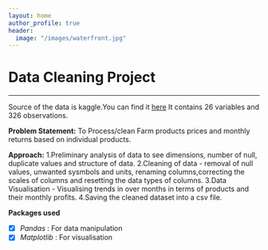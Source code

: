```yaml
---
layout: home
author_profile: true
header:
  image: "/images/waterfront.jpg"
---
```

# Data Cleaning Project
----

Source of the data is kaggle.You can find it [here](https://www.kaggle.com/kianwee/agricultural-raw-material-prices-19902020)
It contains 26 variables and 326 observations.

**Problem Statement:**
To Process/clean Farm products prices and monthly returns based on individual products.

**Approach:**
 1.Preliminary analysis of data to see dimensions, number of null, duplicate values and structure of data.
 2.Cleaning of data - removal of null values, unwanted sysmbols and units, renaming columns,correcting the scales of columns and resetting the    data types of columns.
 3.Data Visualisation - Visualising trends in over months in terms of products and their monthly profits.
 4.Saving the cleaned dataset into a csv file.
 
**Packages used**
- [x] *Pandas* : For data manipulation
- [x] *Matplotlib* : For visualisation
